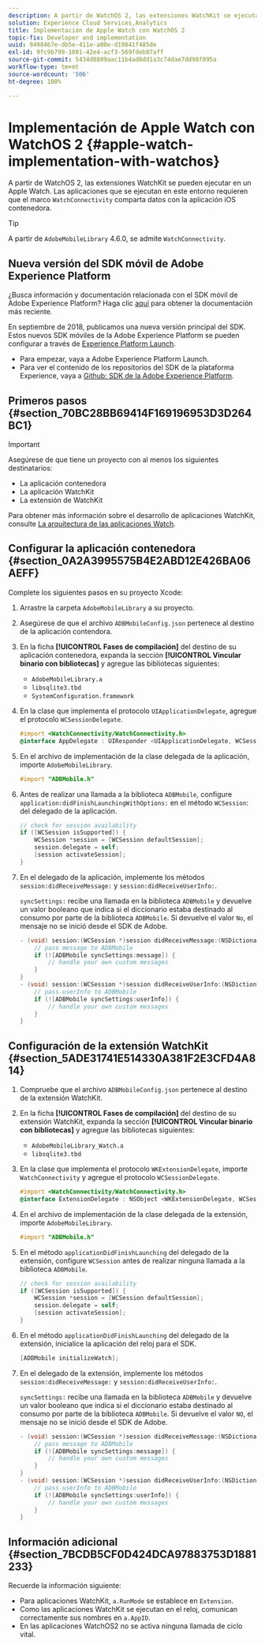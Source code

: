 ```yaml
---
description: A partir de WatchOS 2, las extensiones WatchKit se ejecutarán en un dispositivo Apple Watch. Las aplicaciones que se ejecutan en este entorno requieren que el marco WatchConnectivity comparta datos con la aplicación iOS contenedora.
solution: Experience Cloud Services,Analytics
title: Implementación de Apple Watch con WatchOS 2
topic-fix: Developer and implementation
uuid: 9498467e-db5e-411e-a00e-d19841f485de
exl-id: 9fc9b799-1081-42e4-acf3-569fdeb07aff
source-git-commit: 5434d8809aac11b4ad6dd1a3c74dae7dd98f095a
workflow-type: tm+mt
source-wordcount: '506'
ht-degree: 100%

---
```


# Implementación de Apple Watch con WatchOS 2 {#apple-watch-implementation-with-watchos}

A partir de WatchOS 2, las extensiones WatchKit se pueden ejecutar en un Apple Watch. Las aplicaciones que se ejecutan en este entorno requieren que el marco `WatchConnectivity` comparta datos con la aplicación iOS contenedora.

>[!TIP]
>
>A partir de `AdobeMobileLibrary` 4.6.0, se admite `WatchConnectivity`.

## Nueva versión del SDK móvil de Adobe Experience Platform

¿Busca información y documentación relacionada con el SDK móvil de Adobe Experience Platform? Haga clic [aquí](https://aep-sdks.gitbook.io/docs/) para obtener la documentación más reciente.

En septiembre de 2018, publicamos una nueva versión principal del SDK. Estos nuevos SDK móviles de la Adobe Experience Platform se pueden configurar a través de [Experience Platform Launch](https://www.adobe.com/es/experience-platform/launch.html).

* Para empezar, vaya a Adobe Experience Platform Launch.
* Para ver el contenido de los repositorios del SDK de la plataforma Experience, vaya a [Github: SDK de la Adobe Experience Platform](https://github.com/Adobe-Marketing-Cloud/acp-sdks).

## Primeros pasos {#section_70BC28BB69414F169196953D3D264BC1}

>[!IMPORTANT]
>
>Asegúrese de que tiene un proyecto con al menos los siguientes destinatarios:
>
>* La aplicación contenedora
>* La aplicación WatchKit
>* La extensión de WatchKit
>


Para obtener más información sobre el desarrollo de aplicaciones WatchKit, consulte [La arquitectura de las aplicaciones Watch](https://developer.apple.com/library/ios/documentation/General/Conceptual/WatchKitProgrammingGuide/DesigningaWatchKitApp.html#//apple_ref/doc/uid/TP40014969-CH3-SW1).

## Configurar la aplicación contenedora {#section_0A2A3995575B4E2ABD12E426BA06AEFF}

Complete los siguientes pasos en su proyecto Xcode:

1. Arrastre la carpeta `AdobeMobileLibrary` a su proyecto.
1. Asegúrese de que el archivo `ADBMobileConfig.json` pertenece al destino de la aplicación contendora.
1. En la ficha **[!UICONTROL Fases de compilación]** del destino de su aplicación contenedora, expanda la sección **[!UICONTROL Vincular binario con bibliotecas]** y agregue las bibliotecas siguientes:

   * `AdobeMobileLibrary.a`
   * `libsqlite3.tbd`
   * `SystemConfiguration.framework`

1. En la clase que implementa el protocolo `UIApplicationDelegate`, agregue el protocolo `WCSessionDelegate`.

   ```objective-c
   #import <WatchConnectivity/WatchConnectivity.h> 
   @interface AppDelegate : UIResponder <UIApplicationDelegate, WCSessionDelegate>
   ```

1. En el archivo de implementación de la clase delegada de la aplicación, importe `AdobeMobileLibrary`.

   ```objective-c
   #import "ADBMobile.h"
   ```

1. Antes de realizar una llamada a la biblioteca `ADBMobile`, configure `application:didFinishLaunchingWithOptions:` en el método `WCSession`: del delegado de la aplicación.

   ```objective-c
   // check for session availability 
   if ([WCSession isSupported]) { 
       WCSession *session = [WCSession defaultSession]; 
       session.delegate = self; 
       [session activateSession]; 
   }
   ```

1. En el delegado de la aplicación, implemente los métodos `session:didReceiveMessage:` y `session:didReceiveUserInfo:`.

   `syncSettings:` recibe una llamada en la biblioteca `ADBMobile` y devuelve un valor booleano que indica si el diccionario estaba destinado al consumo por parte de la biblioteca `ADBMobile`. Si devuelve el valor `No`, el mensaje no se inició desde el SDK de Adobe.

   ```objective-c
   - (void) session:(WCSession *)session didReceiveMessage:(NSDictionary<NSString *,id> *)message { 
       // pass message to ADBMobile 
       if (![ADBMobile syncSettings:message]) { 
           // handle your own custom messages 
       } 
   } 
   - (void) session:(WCSession *)session didReceiveUserInfo:(NSDictionary<NSString *,id> *)userInfo { 
       // pass userInfo to ADBMobile 
       if (![ADBMobile syncSettings:userInfo]) { 
           // handle your own custom messages 
       } 
   } 
   ```

## Configuración de la extensión WatchKit {#section_5ADE31741E514330A381F2E3CFD4A814}

1. Compruebe que el archivo `ADBMobileConfig.json` pertenece al destino de la extensión WatchKit.
1. En la ficha **[!UICONTROL Fases de compilación]** del destino de su extensión WatchKit, expanda la sección **[!UICONTROL Vincular binario con bibliotecas]** y agregue las bibliotecas siguientes:

   * `AdobeMobileLibrary_Watch.a`
   * `libsqlite3.tbd`

1. En la clase que implementa el protocolo `WKExtensionDelegate`, importe `WatchConnectivity` y agregue el protocolo `WCSessionDelegate`.

   ```objective-c
   #import <WatchConnectivity/WatchConnectivity.h> 
   @interface ExtensionDelegate : NSObject <WKExtensionDelegate, WCSessionDelegate>
   ```

1. En el archivo de implementación de la clase delegada de la extensión, importe `AdobeMobileLibrary`.

   ```objective-c
   #import "ADBMobile.h"
   ```

1. En el método `applicationDidFinishLaunching` del delegado de la extensión, configure `WCSession` antes de realizar ninguna llamada a la biblioteca `ADBMobile`.

   ```objective-c
   // check for session availability 
   if ([WCSession isSupported]) { 
       WCSession *session = [WCSession defaultSession]; 
       session.delegate = self; 
       [session activateSession]; 
   }
   ```

1. En el método `applicationDidFinishLaunching` del delegado de la extensión, inicialice la aplicación del reloj para el SDK.

   ```objective-c
   [ADBMobile initializeWatch];
   ```

1. En el delegado de la extensión, implemente los métodos `session:didReceiveMessage:` y `session:didReceiveUserInfo:`.

   `syncSettings:` recibe una llamada en la biblioteca `ADBMobile` y devuelve un valor booleano que indica si el diccionario estaba destinado al consumo por parte de la biblioteca `ADBMobile`. Si devuelve el valor `NO`, el mensaje no se inició desde el SDK de Adobe.

   ```objective-c
   - (void) session:(WCSession *)session didReceiveMessage:(NSDictionary<NSString *,id> *)message { 
       // pass message to ADBMobile 
       if (![ADBMobile syncSettings:message]) { 
           // handle your own custom messages 
       } 
   } 
   - (void) session:(WCSession *)session didReceiveUserInfo:(NSDictionary<NSString *,id> *)userInfo { 
       // pass userInfo to ADBMobile 
       if (![ADBMobile syncSettings:userInfo]) { 
           // handle your own custom messages 
       } 
   } 
   ```

## Información adicional {#section_7BCDB5CF0D424DCA97883753D1881233}

Recuerde la información siguiente:

* Para aplicaciones WatchKit, `a.RunMode` se establece en `Extension`.
* Como las aplicaciones WatchKit se ejecutan en el reloj, comunican correctamente sus nombres en `a.AppID`.
* En las aplicaciones WatchOS2 no se activa ninguna llamada de ciclo vital.
